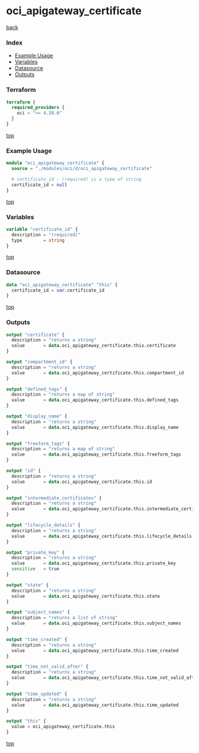 # oci_apigateway_certificate

[back](../oci.md)

### Index

- [Example Usage](#example-usage)
- [Variables](#variables)
- [Datasource](#datasource)
- [Outputs](#outputs)

### Terraform

```terraform
terraform {
  required_providers {
    oci = ">= 4.20.0"
  }
}
```

[top](#index)

### Example Usage

```terraform
module "oci_apigateway_certificate" {
  source = "./modules/oci/d/oci_apigateway_certificate"

  # certificate_id - (required) is a type of string
  certificate_id = null
}
```

[top](#index)

### Variables

```terraform
variable "certificate_id" {
  description = "(required)"
  type        = string
}
```

[top](#index)

### Datasource

```terraform
data "oci_apigateway_certificate" "this" {
  certificate_id = var.certificate_id
}
```

[top](#index)

### Outputs

```terraform
output "certificate" {
  description = "returns a string"
  value       = data.oci_apigateway_certificate.this.certificate
}

output "compartment_id" {
  description = "returns a string"
  value       = data.oci_apigateway_certificate.this.compartment_id
}

output "defined_tags" {
  description = "returns a map of string"
  value       = data.oci_apigateway_certificate.this.defined_tags
}

output "display_name" {
  description = "returns a string"
  value       = data.oci_apigateway_certificate.this.display_name
}

output "freeform_tags" {
  description = "returns a map of string"
  value       = data.oci_apigateway_certificate.this.freeform_tags
}

output "id" {
  description = "returns a string"
  value       = data.oci_apigateway_certificate.this.id
}

output "intermediate_certificates" {
  description = "returns a string"
  value       = data.oci_apigateway_certificate.this.intermediate_certificates
}

output "lifecycle_details" {
  description = "returns a string"
  value       = data.oci_apigateway_certificate.this.lifecycle_details
}

output "private_key" {
  description = "returns a string"
  value       = data.oci_apigateway_certificate.this.private_key
  sensitive   = true
}

output "state" {
  description = "returns a string"
  value       = data.oci_apigateway_certificate.this.state
}

output "subject_names" {
  description = "returns a list of string"
  value       = data.oci_apigateway_certificate.this.subject_names
}

output "time_created" {
  description = "returns a string"
  value       = data.oci_apigateway_certificate.this.time_created
}

output "time_not_valid_after" {
  description = "returns a string"
  value       = data.oci_apigateway_certificate.this.time_not_valid_after
}

output "time_updated" {
  description = "returns a string"
  value       = data.oci_apigateway_certificate.this.time_updated
}

output "this" {
  value = oci_apigateway_certificate.this
}
```

[top](#index)